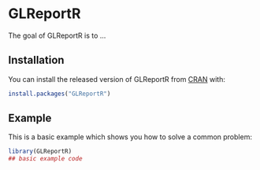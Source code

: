 
# GLReportR

<!-- badges: start -->
<!-- badges: end -->

The goal of GLReportR is to ...

## Installation

You can install the released version of GLReportR from [CRAN](https://CRAN.R-project.org) with:

``` r
install.packages("GLReportR")
```

## Example

This is a basic example which shows you how to solve a common problem:

``` r
library(GLReportR)
## basic example code
```

